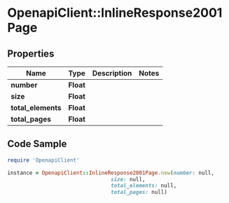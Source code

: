 # OpenapiClient::InlineResponse2001Page

## Properties

Name | Type | Description | Notes
------------ | ------------- | ------------- | -------------
**number** | **Float** |  | 
**size** | **Float** |  | 
**total_elements** | **Float** |  | 
**total_pages** | **Float** |  | 

## Code Sample

```ruby
require 'OpenapiClient'

instance = OpenapiClient::InlineResponse2001Page.new(number: null,
                                 size: null,
                                 total_elements: null,
                                 total_pages: null)
```


